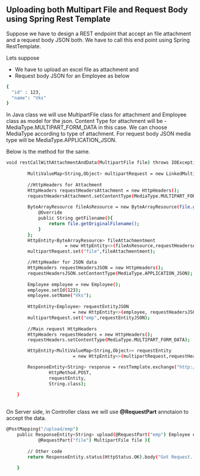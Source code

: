 ## Uploading both Multipart File and Request Body using Spring Rest Template

Suppose we have to design a REST endpoint that accept an file attachment and a request body JSON both. We have to call this end point using Spring RestTemplate.

Lets suppose 
* We have to upload an excel file as attachment and 
* Request body JSON for an Employee as below

```sh
{
  "id" : 123,
  "name": "Vks"
} 
```

In Java class we will use MultipartFile class for attachment and Employee class as model for the json.
Content Type for attachment will be - MediaType.MULTIPART_FORM_DATA in this case. We can choose MediaType according to type of attachment. For request body JSON media type will be MediaType.APPLICATION_JSON.

Below is the method for the same.

```sh
void restCallWithAttachmentAndData(MultipartFile file) throws IOException{
		
		MultiValueMap<String,Object> multipartRequest = new LinkedMultiValueMap<>(); 
        
		//HttpHeaders for Attachment
		HttpHeaders requestHeadersAttachment = new HttpHeaders();
		requestHeadersAttachment.setContentType(MediaType.MULTIPART_FORM_DATA);
		
		ByteArrayResource fileAsResource = new ByteArrayResource(file.getBytes()){
		    @Override
		    public String getFilename(){
		        return file.getOriginalFilename();
		    }
		};
		HttpEntity<ByteArrayResource> fileAttachmentment 
		              = new HttpEntity<>(fileAsResource,requestHeadersAttachment);
		multipartRequest.set("file",fileAttachmentment);

        //HttpHeader for JSON data
		HttpHeaders requestHeadersJSON = new HttpHeaders();
		requestHeadersJSON.setContentType(MediaType.APPLICATION_JSON);
		
		Employee employee = new Employee();
		employee.setId(123);
		employee.setName("Vks");
		
		HttpEntity<Employee> requestEntityJSON 
		                 = new HttpEntity<>(employee, requestHeadersJSON);
		multipartRequest.set("emp",requestEntityJSON);
		
		//Main request HttpHeaders
		HttpHeaders requestHeaders = new HttpHeaders();
		requestHeaders.setContentType(MediaType.MULTIPART_FORM_DATA);

		HttpEntity<MultiValueMap<String,Object>> requestEntity 
		                 = new HttpEntity<>(multipartRequest,requestHeaders); 

		ResponseEntity<String> response = restTemplate.exchange("http://localhost:8080/upload/emp",
				HttpMethod.POST,
				requestEntity,
				String.class);
		
	}
	
```


On Server side, in Controller class we will use **@RequestPart** annotaion to accept the data. 

```sh
@PostMapping("/upload/emp")
	public ResponseEntity<String> upload(@RequestPart("emp") Employee employee,
			@RequestPart("file") MultipartFile file ){
		
		// Other code  
		return ResponseEntity.status(HttpStatus.OK).body("Got Request...");
		
	}

```